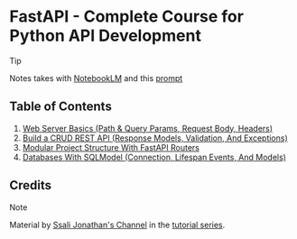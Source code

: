 # FastAPI - Complete Course for Python API Development

> [!TIP]  
> Notes takes with [NotebookLM](https://notebooklm.google) and this [prompt](https://github.com/iBrokeTheCode/backend-roadmap/blob/main/notes/prompts/summarize-tutorial.md)

## Table of Contents

1. [Web Server Basics (Path & Query Params, Request Body, Headers)](./notes/lesson-01.md)
2. [Build a CRUD REST API (Response Models, Validation, And Exceptions)](./notes/lesson-02.md)
3. [Modular Project Structure With FastAPI Routers](./notes/lesson-03.md)
4. [Databases With SQLModel (Connection, Lifespan Events, And Models)](./notes/lesson-04.md)

## Credits

> [!NOTE]
> Material by [Ssali Jonathan's Channel](https://www.youtube.com/@SsaliJonathan) in the [tutorial series](https://youtube.com/playlist?list=PLEt8Tae2spYnHy378vMlPH--87cfeh33P&si=n7igijePCsZq5579).
